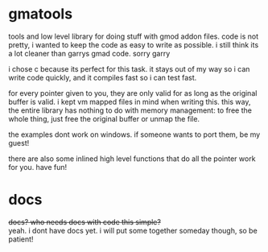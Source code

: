 # gmatools
tools and low level library for doing stuff with gmod addon files. code is not pretty, i wanted to keep the code as easy to write as possible. i still think its a lot cleaner than garrys gmad code. sorry garry

i chose c because its perfect for this task. it stays out of my way so i can write code quickly, and it compiles fast so i can test fast.

for every pointer given to you, they are only valid for as long as the original buffer is valid. i kept vm mapped files in mind when writing this. this way, the entire library has nothing to do with memory management: to free the whole thing, just free the original buffer or unmap the file.

the examples dont work on windows. if someone wants to port them, be my guest!

there are also some inlined high level functions that do all the pointer work for you. have fun!

# docs
~~docs? who needs docs with code this simple?~~  
yeah. i dont have docs yet. i will put some together someday though, so be patient!
